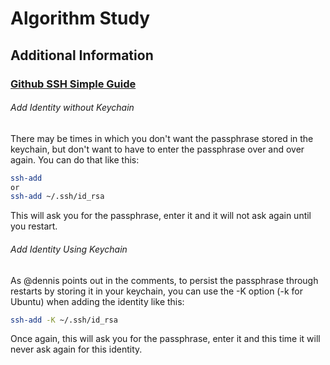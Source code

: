 # Algorithm Study
## Additional Information
### [Github SSH Simple Guide](https://help.github.com/en/articles/connecting-to-github-with-ssh)
###### Add Identity without Keychain

There may be times in which you don't want the passphrase stored in the keychain, but don't want to have to enter the passphrase over and over again.
You can do that like this:
```bash
ssh-add
or
ssh-add ~/.ssh/id_rsa 
```
This will ask you for the passphrase, enter it and it will not ask again until you restart.

###### Add Identity Using Keychain
As @dennis points out in the comments, to persist the passphrase through restarts by storing it in your keychain, you can use the -K option (-k for Ubuntu) when adding the identity like this:
```bash
ssh-add -K ~/.ssh/id_rsa
```
Once again, this will ask you for the passphrase, enter it and this time it will never ask again for this identity.
